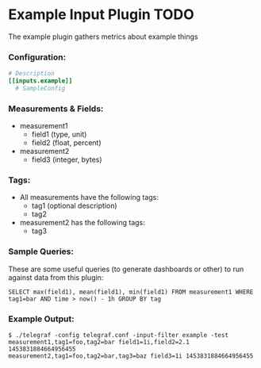 # Example Input Plugin TODO

The example plugin gathers metrics about example things

### Configuration:

```toml
# Description
[[inputs.example]]
  # SampleConfig
```

### Measurements & Fields:

<optional description>

- measurement1
    - field1 (type, unit)
    - field2 (float, percent)
- measurement2
    - field3 (integer, bytes)

### Tags:

- All measurements have the following tags:
    - tag1 (optional description)
    - tag2
- measurement2 has the following tags:
    - tag3

### Sample Queries:

These are some useful queries (to generate dashboards or other) to run against data from this plugin:

```
SELECT max(field1), mean(field1), min(field1) FROM measurement1 WHERE tag1=bar AND time > now() - 1h GROUP BY tag
```

### Example Output:

```
$ ./telegraf -config telegraf.conf -input-filter example -test
measurement1,tag1=foo,tag2=bar field1=1i,field2=2.1 1453831884664956455
measurement2,tag1=foo,tag2=bar,tag3=baz field3=1i 1453831884664956455
```
